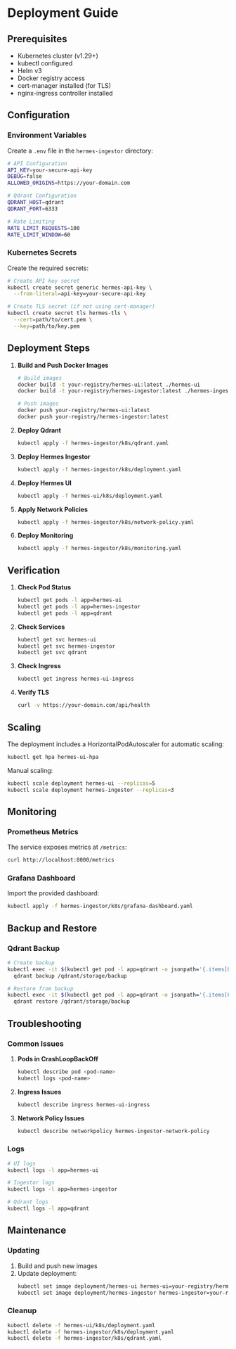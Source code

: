 # Deployment Guide

## Prerequisites
- Kubernetes cluster (v1.29+)
- kubectl configured
- Helm v3
- Docker registry access
- cert-manager installed (for TLS)
- nginx-ingress controller installed

## Configuration

### Environment Variables
Create a `.env` file in the `hermes-ingestor` directory:

```bash
# API Configuration
API_KEY=your-secure-api-key
DEBUG=false
ALLOWED_ORIGINS=https://your-domain.com

# Qdrant Configuration
QDRANT_HOST=qdrant
QDRANT_PORT=6333

# Rate Limiting
RATE_LIMIT_REQUESTS=100
RATE_LIMIT_WINDOW=60
```

### Kubernetes Secrets
Create the required secrets:

```bash
# Create API key secret
kubectl create secret generic hermes-api-key \
  --from-literal=api-key=your-secure-api-key

# Create TLS secret (if not using cert-manager)
kubectl create secret tls hermes-tls \
  --cert=path/to/cert.pem \
  --key=path/to/key.pem
```

## Deployment Steps

1. **Build and Push Docker Images**
   ```bash
   # Build images
   docker build -t your-registry/hermes-ui:latest ./hermes-ui
   docker build -t your-registry/hermes-ingestor:latest ./hermes-ingestor

   # Push images
   docker push your-registry/hermes-ui:latest
   docker push your-registry/hermes-ingestor:latest
   ```

2. **Deploy Qdrant**
   ```bash
   kubectl apply -f hermes-ingestor/k8s/qdrant.yaml
   ```

3. **Deploy Hermes Ingestor**
   ```bash
   kubectl apply -f hermes-ingestor/k8s/deployment.yaml
   ```

4. **Deploy Hermes UI**
   ```bash
   kubectl apply -f hermes-ui/k8s/deployment.yaml
   ```

5. **Apply Network Policies**
   ```bash
   kubectl apply -f hermes-ingestor/k8s/network-policy.yaml
   ```

6. **Deploy Monitoring**
   ```bash
   kubectl apply -f hermes-ingestor/k8s/monitoring.yaml
   ```

## Verification

1. **Check Pod Status**
   ```bash
   kubectl get pods -l app=hermes-ui
   kubectl get pods -l app=hermes-ingestor
   kubectl get pods -l app=qdrant
   ```

2. **Check Services**
   ```bash
   kubectl get svc hermes-ui
   kubectl get svc hermes-ingestor
   kubectl get svc qdrant
   ```

3. **Check Ingress**
   ```bash
   kubectl get ingress hermes-ui-ingress
   ```

4. **Verify TLS**
   ```bash
   curl -v https://your-domain.com/api/health
   ```

## Scaling

The deployment includes a HorizontalPodAutoscaler for automatic scaling:

```bash
kubectl get hpa hermes-ui-hpa
```

Manual scaling:
```bash
kubectl scale deployment hermes-ui --replicas=5
kubectl scale deployment hermes-ingestor --replicas=3
```

## Monitoring

### Prometheus Metrics
The service exposes metrics at `/metrics`:

```bash
curl http://localhost:8000/metrics
```

### Grafana Dashboard
Import the provided dashboard:
```bash
kubectl apply -f hermes-ingestor/k8s/grafana-dashboard.yaml
```

## Backup and Restore

### Qdrant Backup
```bash
# Create backup
kubectl exec -it $(kubectl get pod -l app=qdrant -o jsonpath='{.items[0].metadata.name}') -- \
  qdrant backup /qdrant/storage/backup

# Restore from backup
kubectl exec -it $(kubectl get pod -l app=qdrant -o jsonpath='{.items[0].metadata.name}') -- \
  qdrant restore /qdrant/storage/backup
```

## Troubleshooting

### Common Issues

1. **Pods in CrashLoopBackOff**
   ```bash
   kubectl describe pod <pod-name>
   kubectl logs <pod-name>
   ```

2. **Ingress Issues**
   ```bash
   kubectl describe ingress hermes-ui-ingress
   ```

3. **Network Policy Issues**
   ```bash
   kubectl describe networkpolicy hermes-ingestor-network-policy
   ```

### Logs
```bash
# UI logs
kubectl logs -l app=hermes-ui

# Ingestor logs
kubectl logs -l app=hermes-ingestor

# Qdrant logs
kubectl logs -l app=qdrant
```

## Maintenance

### Updating
1. Build and push new images
2. Update deployment:
   ```bash
   kubectl set image deployment/hermes-ui hermes-ui=your-registry/hermes-ui:new-version
   kubectl set image deployment/hermes-ingestor hermes-ingestor=your-registry/hermes-ingestor:new-version
   ```

### Cleanup
```bash
kubectl delete -f hermes-ui/k8s/deployment.yaml
kubectl delete -f hermes-ingestor/k8s/deployment.yaml
kubectl delete -f hermes-ingestor/k8s/qdrant.yaml
``` 